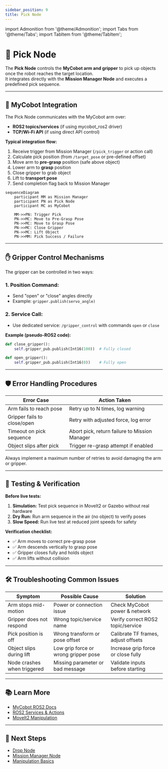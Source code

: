 ```yaml
---
sidebar_position: 9
title: Pick Node
---
```


import Admonition from '@theme/Admonition';
import Tabs from '@theme/Tabs';
import TabItem from '@theme/TabItem';

# 🤖 Pick Node

The **Pick Node** controls the **MyCobot arm and gripper** to pick up objects once the robot reaches the target location.  
It integrates directly with the **Mission Manager Node** and executes a predefined pick sequence.

---

## 🔗 MyCobot Integration

The Pick Node communicates with the MyCobot arm over:
- **ROS2 topics/services** (if using mycobot_ros2 driver)
- **TCP/Wi-Fi API** (if using direct API control)

**Typical integration flow:**
1. Receive trigger from Mission Manager (`/pick_trigger` or action call)
2. Calculate pick position (from `/target_pose` or pre-defined offset)
3. Move arm to **pre-grasp** position (safe above object)
4. Lower arm to **grasp** position
5. Close gripper to grab object
6. Lift to **transport pose**
7. Send completion flag back to Mission Manager

```mermaid
sequenceDiagram
    participant MM as Mission Manager
    participant PN as Pick Node
    participant MC as MyCobot
    
    MM->>PN: Trigger Pick
    PN->>MC: Move to Pre-Grasp Pose
    PN->>MC: Move to Grasp Pose
    PN->>MC: Close Gripper
    PN->>MC: Lift Object
    PN->>MM: Pick Success / Failure
```

---

## ✋ Gripper Control Mechanisms

The gripper can be controlled in two ways:

### **1. Position Command:**
- Send "open" or "close" angles directly
- Example: `gripper.publish(servo_angle)`

### **2. Service Call:**
- Use dedicated service: `/gripper_control` with commands `open` or `close`

**Example (pseudo-ROS2 code):**
```python
def close_gripper():
    self.gripper_pub.publish(Int16(100))  # Fully closed

def open_gripper():
    self.gripper_pub.publish(Int16(0))    # Fully open
```

---

## 🛡 Error Handling Procedures

| Error Case | Action Taken |
|------------|--------------|
| Arm fails to reach pose | Retry up to N times, log warning |
| Gripper fails to close/open | Retry with adjusted force, log error |
| Timeout on pick sequence | Abort pick, return failure to Mission Manager |
| Object slips after pick | Trigger re-grasp attempt if enabled |

<Admonition type="warning" title="Safety First">
Always implement a maximum number of retries to avoid damaging the arm or gripper.
</Admonition>

---

## 🧪 Testing & Verification

**Before live tests:**

1. **Simulation:** Test pick sequence in MoveIt2 or Gazebo without real hardware
2. **Dry Run:** Run arm sequence in the air (no object) to verify poses
3. **Slow Speed:** Run live test at reduced joint speeds for safety

**Verification checklist:**
- ✅ Arm moves to correct pre-grasp pose
- ✅ Arm descends vertically to grasp pose
- ✅ Gripper closes fully and holds object
- ✅ Arm lifts without collision

---

## 🛠 Troubleshooting Common Issues

| Symptom | Possible Cause | Solution |
|---------|---------------|----------|
| Arm stops mid-motion | Power or connection issue | Check MyCobot power & network |
| Gripper does not respond | Wrong topic/service name | Verify correct ROS2 topic/service |
| Pick position is off | Wrong transform or pose offset | Calibrate TF frames, adjust offsets |
| Object slips during lift | Low grip force or wrong gripper pose | Increase grip force or close fully |
| Node crashes when triggered | Missing parameter or bad message | Validate inputs before starting |

---

## 📚 Learn More

- [MyCobot ROS2 Docs](https://github.com/elephantrobotics/mycobot_ros2)
- [ROS2 Services & Actions](https://docs.ros.org/en/foxy/Tutorials/Services/Understanding-ROS2-Services.html)
- [MoveIt2 Manipulation](https://moveit.ros.org/documentation/)

---

## 🎯 Next Steps

- [Drop Node](./drop-node.md)
- [Mission Manager Node](./mission-manager.md)
- [Manipulation Basics](../core-concepts/manipulation.md)
